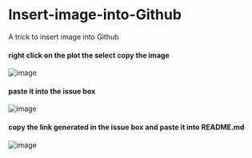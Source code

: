 # Insert-image-into-Github
A trick to insert image into Github

#### right click on the plot the select copy the image
![image](https://user-images.githubusercontent.com/46899273/52930306-86c29000-330d-11e9-9c7e-b0c0f7ec33e9.png)


#### paste it into the issue box
![image](https://user-images.githubusercontent.com/46899273/52930311-90e48e80-330d-11e9-8b88-05a163919f7c.png)


#### copy the link generated in the issue box and paste it into README.md
![image](https://user-images.githubusercontent.com/46899273/52930395-def99200-330d-11e9-8664-3374625f8c57.png)
